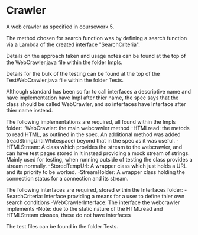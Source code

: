 # Crawler
A web crawler as specified in coursework 5.

The method chosen for search function was by defining a search function via a Lambda of the created interface
"SearchCriteria".

Details on the approach taken and usage notes can be found at the top of the WebCrawler.java file within the
folder Impls.

Details for the bulk of the testing can be found at the top of the TestWebCrawler.java file within the folder Tests.

Although standard has been so far to call interfaces a descriptive name and have implementation have Impl after thier name, the spec says that the class should be called WebCrawler, and so interfaces have Interface after thier name instead.

The following implementations are required, all found within the Impls folder:
    -WebCrawler: the main webcrawler method
    -HTMLread: the metods to read HTML, as outlined in the spec. An additional method was added (readStringUntilWhitespace) beyond that in the spec as it was useful.
    -HTMLStream: A class which provides the stream to the webcrawler, and can have test pages stored in it instead providing a mock stream of strings. Mainly used for testing, when running outside of testing the class provides a stream normally.
    -StoredTempUrl: A wrapper class which just holds a URL and its priority to be worked.
    -StreamHolder: A wrapper class holding the connection status for a connection and its stream.
    
The following interfaces are required, stored within the Interfaces folder:
    -SearchCriteria: Interface providing a means for a user to define thier own search conditions
    -WebCrawlerInterface: The interface the webcrawler implements
    -Note: due to the static nature of the HTMLread and HTMLStream classes, these do not have interfaces
    
The test files can be found in the folder Tests.
    
    

